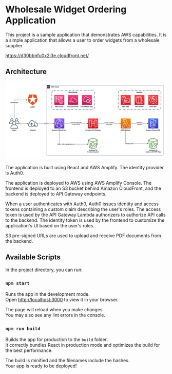 # Wholesale Widget Ordering Application

This project is a sample application that demonstrates AWS capabilities. It is a simple application that allows a user to order widgets from a wholesale supplier.

<https://d30bbnfu0x2i3e.cloudfront.net/>

## Architecture

![Architecture diagram](Architecture.png)

The application is built using React and AWS Amplify. The identity provider is Auth0.

The application is deployed to AWS using AWS Amplify Console. The frontend is deployed to an S3 bucket behind Amazon CloudFront, and the backend is deployed to API Gateway endpoints.

When a user authenticates with Auth0, Auth0 issues identity and access tokens containing a custom claim describing the user's roles. The access token is used by the API Gateway Lambda authorizers to authorize API calls to the backend. The identity token is used by the frontend to customize the application's UI based on the user's roles.

S3 pre-signed URLs are used to upload and receive PDF documents from the backend.

## Available Scripts

In the project directory, you can run:

### `npm start`

Runs the app in the development mode.\
Open [http://localhost:3000](http://localhost:3000) to view it in your browser.

The page will reload when you make changes.\
You may also see any lint errors in the console.

### `npm run build`

Builds the app for production to the `build` folder.\
It correctly bundles React in production mode and optimizes the build for the best performance.

The build is minified and the filenames include the hashes.\
Your app is ready to be deployed!
